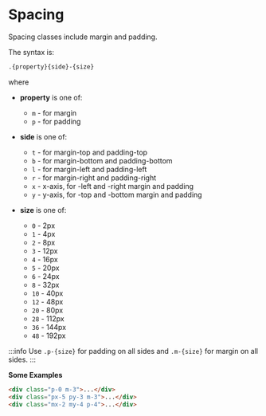 # Spacing
Spacing classes include margin and padding.

The syntax is:
```md
.{property}{side}-{size}
```

where 
* **property** is one of:
    * `m` - for margin
    * `p` - for padding

* **side** is one of:
    * `t` - for <span class="var">margin-top</span> and <span class="var">padding-top</span>
    * `b` - for <span class="var">margin-bottom</span> and <span class="var">padding-bottom</span>
    * `l` - for <span class="var">margin-left</span> and <span class="var">padding-left</span>
    * `r` - for <span class="var">margin-right</span> and <span class="var">padding-right</span>
    * `x` - x-axis, for <span class="var">-left</span> and <span class="var">-right</span> margin and padding
    * `y` - y-axis, for <span class="var">-top</span> and <span class="var">-bottom</span> margin and padding

* **size** is one of:
    * `0` - 2px
    * `1` - 4px
    * `2` - 8px
    * `3` - 12px
    * `4` - 16px
    * `5` - 20px
    * `6` - 24px
    * `8` - 32px
    * `10` - 40px
    * `12` - 48px
    * `20` - 80px
    * `28` - 112px
    * `36` - 144px
    * `48` - 192px

:::info
Use `.p-{size}` for padding on all sides and `.m-{size}` for margin on all sides.
:::

**Some Examples**
```html
<div class="p-0 m-3">...</div>
<div class="px-5 py-3 m-3">...</div>
<div class="mx-2 my-4 p-4">...</div>
```